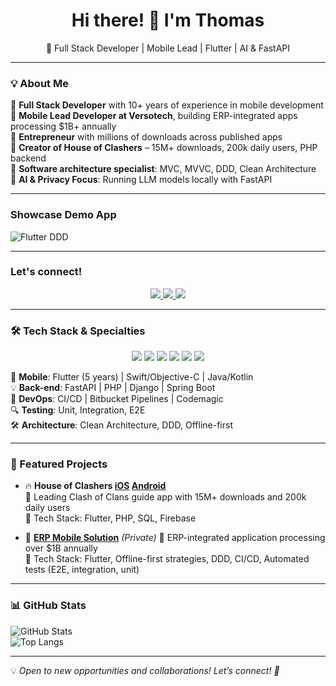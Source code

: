 
<h1 align="center">Hi there! 👋 I'm Thomas</h1>

<p align="center">
  🚀 Full Stack Developer | Mobile Lead | Flutter | AI & FastAPI
</p>

---

### 💡 About Me  

🔹 **Full Stack Developer** with 10+ years of experience in mobile development  
🔹 **Mobile Lead Developer at Versotech**, building ERP-integrated apps processing $1B+ annually  
🔹 **Entrepreneur** with millions of downloads across published apps  
🔹 **Creator of House of Clashers** – 15M+ downloads, 200k daily users, PHP backend  
🔹 **Software architecture specialist**: MVC, MVVC, DDD, Clean Architecture  
🔹 **AI & Privacy Focus**: Running LLM models locally with FastAPI  

---

### Showcase Demo App
![Flutter DDD](https://github.com/thomasfranke/flutter_ddd)

---

### Let's connect!

<p align="center">
  <a href="https://www.linkedin.com/in/thomas-franke-32596639/">
    <img src="https://img.shields.io/badge/LinkedIn-0A66C2?style=for-the-badge&logo=linkedin&logoColor=white"/>
  </a>
  <a href="https://wakatime.com/@81ee337c-1e3d-460c-9004-b1ee1d921524">
    <img src="https://wakatime.com/badge/user/81ee337c-1e3d-460c-9004-b1ee1d921524.svg?style=for-the-badge"/>
  </a>
  <a href="https://frankeapps.com">
    <img src="https://img.shields.io/badge/Website-000000?style=for-the-badge&logo=internet-explorer&logoColor=white"/>
  </a>
</p>

---

### 🛠️ Tech Stack & Specialties  

<p align="center">
  <img src="https://img.shields.io/badge/Flutter-02569B?style=for-the-badge&logo=flutter&logoColor=white"/>
  <img src="https://img.shields.io/badge/FastAPI-009688?style=for-the-badge&logo=fastapi&logoColor=white"/>
  <img src="https://img.shields.io/badge/PHP-777BB4?style=for-the-badge&logo=php&logoColor=white"/>
  <img src="https://img.shields.io/badge/CI/CD-0A192F?style=for-the-badge&logo=githubactions&logoColor=white"/>
  <img src="https://img.shields.io/badge/MySQL-4479A1?style=for-the-badge&logo=mysql&logoColor=white"/>
  <img src="https://img.shields.io/badge/Git-F05032?style=for-the-badge&logo=git&logoColor=white"/>
</p>

📱 **Mobile**: Flutter (5 years) | Swift/Objective-C | Java/Kotlin  
💡 **Back-end**: FastAPI | PHP | Django | Spring Boot  
🚀 **DevOps**: CI/CD | Bitbucket Pipelines | Codemagic  
🔍 **Testing**: Unit, Integration, E2E  
🛠 **Architecture**: Clean Architecture, DDD, Offline-first  

---

### 🌟 Featured Projects  

- 🔥 **House of Clashers [iOS](https://apps.apple.com/us/app/house-of-clashers-clash-guide/id653987498) [Android](https://play.google.com/store/apps/details?id=com.frankeaplicativos.houseofclashers&hl=pt_BR)**  
  📌 Leading Clash of Clans guide app with 15M+ downloads and 200k daily users  
  🔧 Tech Stack: Flutter, PHP, SQL, Firebase  

- 🚀 **[ERP Mobile Solution](https://versotech.com.br)** *(Private)*
  📌 ERP-integrated application processing over $1B annually  
  🔧 Tech Stack: Flutter, Offline-first strategies, DDD, CI/CD, Automated tests (E2E, integration, unit)  


---

### 📊 GitHub Stats  

![GitHub Stats](https://github-readme-stats.vercel.app/api?username=thomasfranke&show_icons=true&theme=dark)  
![Top Langs](https://github-readme-stats.vercel.app/api/top-langs/?username=thomasfranke&layout=compact&theme=dark)  

---

💡 *Open to new opportunities and collaborations! Let’s connect! 🚀*
